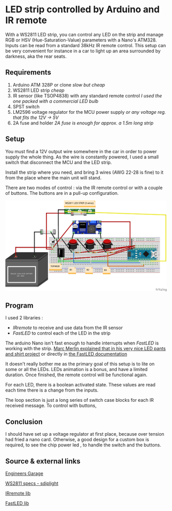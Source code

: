 # LED strip controlled by Arduino and IR remote

With a WS2811 LED strip, you can control any LED on the strip and manage RGB or HSV (Hue-Saturation-Value) parameters with a Nano's ATM328. Inputs can be read from a standard 38kHz IR remote control. This setup can be very convenient for instance in a car to light up an area surrounded by darkness, aka the rear seats.

## Requirements

1. Arduino ATM 328P or clone _slow but cheap_
2. WS2811 LED strip _cheap_
3. IR sensor (like TSOP4838) with any standard remote control _I used the one packed with a commercial LED bulb_
4. SPST switch
5. LM2596 voltage regulator for the MCU power supply _or any voltage reg. that fits the 12V -> 5V_
6. 2A fuse and holder _2A fuse is enough for approx. a 1.5m long strip_

## Setup

You must find a 12V output wire somewhere in the car in order to power supply the whole thing. As the wire is constantly powered, I used a small switch that disconnect the MCU and the LED strip.

Install the strip where you need, and bring 3 wires (AWG 22-28 is fine) to it from the place where the main unit will stand.

There are two modes of control : via the IR remote control or with a couple of buttons. The buttons are in a pull-up configuration.

![pictures](docs/LED%20strip%20IR%20controlled%20_bb.png)

## Program

I used 2 libraries :

- _IRremote_ to receive and use data from the IR sensor
- _FastLED_ to control each of the LED in the strip

The arduino Nano isn't fast enough to handle interrupts when _FastLED_ is working with the strip. [Marc Merlin explained that in his very nice LED pants and shirt project](http://marc.merlins.org/perso/arduino/post_2017-04-03_Arduino-328P-Uno-Teensy3_1-ESP8266-ESP32-IR-and-Neopixels.html#IRneopixels) or directly in [the FastLED documentation](https://github.com/FastLED/FastLED/wiki/Interrupt-problems)

It doesn't really bother me as the primary goal of this setup is to lite on some or all the LEDs. LEDs animation is a bonus, and have a limited duration. Once finished, the remote control will be functional again.

For each LED, there is a boolean activated state. These values are read each time there is a change from the inputs.

The loop section is just a long series of switch case blocks for each IR received message. To control with buttons, 

## Conclusion

I should have set up a voltage regulator at first place, because over tension had fried a nano card.
Otherwise, a good design for a custom box is required, to see the chip power led , to handle the switch and the buttons.

## Source & external links

[Engineers Garage](https://www.engineersgarage.com/how-to-build-an-ir-remote-operated-rgb-led-strip-using-arduino/)

[WS2811 specs - sdiplight](https://www.sdiplight.com/flexible-ws2811-led-strip/)

[IRremote lib](https://github.com/Arduino-IRremote/Arduino-IRremote)

[FastLED lib](https://github.com/FastLED/FastLED)